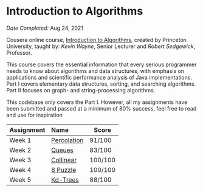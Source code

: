 # Introduction to Algorithms

*Date Completed:* Aug 24, 2021

Cousera online course, [Introduction to Algorithms][1], created by Princeton
University, taught by: _Kevin Wayne_, Senior Lecturer and _Robert Sedgewick_,
Professor.

This course covers the essential information that every serious programmer needs
to know about algorithms and data structures, with emphasis on applications and
scientific performance analysis of Java implementations. Part I covers
elementary data structures, sorting, and searching algorithms. Part II focuses
on graph- and string-processing algorithms.

This codebase only covers the Part I. However, all my assignments have been submitted and passed at a minimum of 80% success, feel free to read and use for inspiration

Assignment | Name | Score
:--- | :--- | ---
Week 1 | [Percolation][w1] | 91/100
Week 2 | [Queues][w2] | 83/100
Week 3 | [Collinear][w3] | 100/100
Week 4 | [8 Puzzle][w4] | 100/100
Week 5 | [Kd-Trees][w5] | 88/100

[1]: https://www.coursera.org/learn/introduction-to-algorithms
[w1]: http://coursera.cs.princeton.edu/algs4/assignments/percolation.html
[w2]: http://coursera.cs.princeton.edu/algs4/assignments/queues.html
[w3]: http://coursera.cs.princeton.edu/algs4/assignments/collinear.html
[w4]: http://coursera.cs.princeton.edu/algs4/assignments/8puzzle.html
[w5]: http://coursera.cs.princeton.edu/algs4/assignments/kdtree.html
